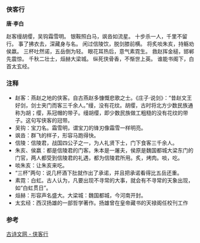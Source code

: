 
### 侠客行

**唐·李白**

赵客缦胡缨，吴钩霜雪明。
银鞍照白马，飒沓如流星。
十步杀一人，千里不留行。
事了拂衣去，深藏身与名。
闲过信陵饮，脱剑膝前横。
将炙啖朱亥，持觞劝侯嬴。
三杯吐然诺，五岳倒为轻。
眼花耳热后，意气素霓生。
救赵挥金槌，邯郸先震惊。
千秋二壮士，烜赫大梁城。
纵死侠骨香，不惭世上英。
谁能书阁下，白首太玄经。

### 注释

- 赵客：燕赵之地的侠客。自古燕赵多慷慨悲歌之士。《庄子·说剑》：“昔赵文王好剑，剑士夹门而客三千余人。”缦，没有花纹。胡缨，古时将北方少数民族通称为胡；缨，系冠帽的带子。缦胡缨，即少数民族做工粗糙的没有花纹的带子。这句写侠客的冠带。
- 吴钩：宝刀名。霜雪明，谓宝刀的锋刃像霜雪一样明亮。
- 飒沓：群飞的样子，形容马跑得快。
- 信陵：信陵君，战国四公子之一，为人礼贤下士，门下食客三千余人。
- 朱亥、侯嬴：都是信陵君的门客。朱本是一屠夫，侯原是魏国都城大梁东门的门官，两人都受到信陵君的礼遇，都为信陵君所用。炙，烤肉。啖，吃。
- 啖朱亥：让朱亥来吃。
- “三杯”两句：说几杯酒下肚就作出了承诺，并且把承诺看得比五岳还重。
- 素霓：白虹。古人认为，凡要出现不寻常的大事，就会有不寻常的天象出现，如“白虹贯日”。
- 烜赫：形容声名盛大。大梁城：魏国都城，今河南开封。
- 太玄经：西汉扬雄的一部哲学著作。扬雄曾在皇帝藏书的天禄阁任校刊工作

### 参考

[古诗文网 - 侠客行](https://so.gushiwen.org/shiwenv_ba8834731905.aspx)

